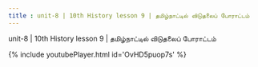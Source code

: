 ```yaml
---
title : unit-8 | 10th History lesson 9 | தமிழ்நாட்டில் விடுதலைப் போராட்டம்
---
```


unit-8 | 10th History lesson 9 | தமிழ்நாட்டில் விடுதலைப் போராட்டம்



{% include youtubePlayer.html id='OvHD5puop7s' %}
